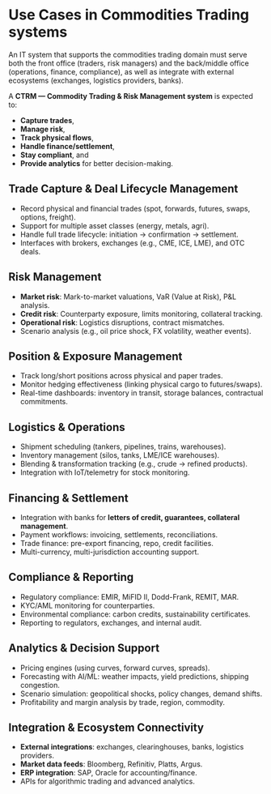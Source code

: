 # Use Cases in Commodities Trading systems

An IT system that supports the commodities trading domain must serve both the front office (traders, risk managers) and the back/middle office (operations, finance, compliance), as well as integrate with external ecosystems (exchanges, logistics providers, banks).

A **CTRM — Commodity Trading & Risk Management system** is expected to:

* **Capture trades**,
* **Manage risk**,
* **Track physical flows**,
* **Handle finance/settlement**,
* **Stay compliant**, and
* **Provide analytics** for better decision-making.

## Trade Capture & Deal Lifecycle Management

* Record physical and financial trades (spot, forwards, futures, swaps, options, freight).
* Support for multiple asset classes (energy, metals, agri).
* Handle full trade lifecycle: initiation → confirmation → settlement.
* Interfaces with brokers, exchanges (e.g., CME, ICE, LME), and OTC deals.


## Risk Management

* **Market risk**: Mark-to-market valuations, VaR (Value at Risk), P&L analysis.
* **Credit risk**: Counterparty exposure, limits monitoring, collateral tracking.
* **Operational risk**: Logistics disruptions, contract mismatches.
* Scenario analysis (e.g., oil price shock, FX volatility, weather events).


## Position & Exposure Management

* Track long/short positions across physical and paper trades.
* Monitor hedging effectiveness (linking physical cargo to futures/swaps).
* Real-time dashboards: inventory in transit, storage balances, contractual commitments.


## Logistics & Operations

* Shipment scheduling (tankers, pipelines, trains, warehouses).
* Inventory management (silos, tanks, LME/ICE warehouses).
* Blending & transformation tracking (e.g., crude → refined products).
* Integration with IoT/telemetry for stock monitoring.


## Financing & Settlement

* Integration with banks for **letters of credit, guarantees, collateral management**.
* Payment workflows: invoicing, settlements, reconciliations.
* Trade finance: pre-export financing, repo, credit facilities.
* Multi-currency, multi-jurisdiction accounting support.


## Compliance & Reporting

* Regulatory compliance: EMIR, MiFID II, Dodd-Frank, REMIT, MAR.
* KYC/AML monitoring for counterparties.
* Environmental compliance: carbon credits, sustainability certificates.
* Reporting to regulators, exchanges, and internal audit.


## Analytics & Decision Support

* Pricing engines (using curves, forward curves, spreads).
* Forecasting with AI/ML: weather impacts, yield predictions, shipping congestion.
* Scenario simulation: geopolitical shocks, policy changes, demand shifts.
* Profitability and margin analysis by trade, region, commodity.


## Integration & Ecosystem Connectivity

* **External integrations**: exchanges, clearinghouses, banks, logistics providers.
* **Market data feeds**: Bloomberg, Refinitiv, Platts, Argus.
* **ERP integration**: SAP, Oracle for accounting/finance.
* APIs for algorithmic trading and advanced analytics.



